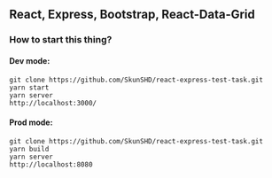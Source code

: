 ## React, Express, Bootstrap, React-Data-Grid

### How to start this thing?

#### Dev mode:
```
git clone https://github.com/SkunSHD/react-express-test-task.git
yarn start
yarn server
http://localhost:3000/
```

#### Prod mode:
```
git clone https://github.com/SkunSHD/react-express-test-task.git
yarn build
yarn server
http://localhost:8080
```
